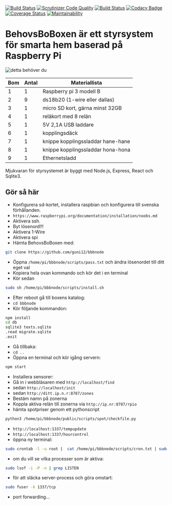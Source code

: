 [![Build Status](https://travis-ci.org/guni12/bbbnode.svg?branch=master)](https://travis-ci.org/guni12/bbbnode) [![Scrutinizer Code Quality](https://scrutinizer-ci.com/g/guni12/bbbnode/badges/quality-score.png?b=master)](https://scrutinizer-ci.com/g/guni12/bbbnode/?branch=master) [![Build Status](https://scrutinizer-ci.com/g/guni12/bbbnode/badges/build.png?b=master)](https://scrutinizer-ci.com/g/guni12/bbbnode/build-status/master) [![Codacy Badge](https://api.codacy.com/project/badge/Grade/b293df61900a45f5afae54b63d759876)](https://www.codacy.com/app/guni12/bbbnode?utm_source=github.com&amp;utm_medium=referral&amp;utm_content=guni12/bbbnode&amp;utm_campaign=Badge_Grade) [![Coverage Status](https://coveralls.io/repos/github/guni12/bbbnode/badge.svg?branch=master)](https://coveralls.io/github/guni12/bbbnode?branch=master)  [![Maintainability](https://api.codeclimate.com/v1/badges/d358e99378a19a9ec839/maintainability)](https://codeclimate.com/github/guni12/bbbnode/maintainability)

# BehovsBoBoxen är ett styrsystem för smarta hem baserad på Raspberry Pi

![detta behöver du](http://www.behovsbo.se/themes/images/bbbmaterial.jpg)

| Bom | Antal | Materiallista                     |
| --- | ------|---------------------------------- |
| 1   | 1     | Raspberry pi 3 modell B           |
| 2   | 9     | ds18b20 (1-wire eller dallas)     |
| 3   | 1     | micro SD kort, gärna minst 32GB   |
| 4   | 1     | reläkort med 8 relän              |
| 5   | 1     | 5V 2,1A USB laddare               |
| 6   | 1     | kopplingsdäck                     |
| 7   | 1     | knippe kopplingssladdar hane-hane |
| 8   | 1     | knippe kopplingssladdar hona-hona |
| 9   | 1     | Ethernetsladd                     |

Mjukvaran för styrsystemet är byggt med Node.js, Express, React och Sqlite3.

## Gör så här

-   Konfigurera sd-kortet, installera raspbian och konfigurera till svenska förhållanden.
-   `https://www.raspberrypi.org/documentation/installation/noobs.md`
-   Aktivera ssh.
-   Byt lösenord!!!
-   Aktivera 1-Wire
-   Aktivera spi
-   Hämta BehovsBoBoxen med:
```sh
git clone https://github.com/guni12/bbbnode
```
-   Öppna `/home/pi/bbbnode/scripts/pass.txt` och ändra lösenordet till ditt eget val
-   Kopiera hela ovan kommando och kör det i en terminal
-   Kör sedan
```sh
sudo sh /home/pi/bbbnode/scripts/install.sh
```
-   Efter reboot gå till boxens katalog:
-   `cd bbbnode`
-   Kör följande kommandon:

```sh
npm install
cd db
sqlite3 texts.sqlite
.read migrate.sqlite
.exit
```
-   Gå tillbaka:
-   `cd ..`
-   Öppna en terminal och kör igång servern:
```sh
npm start
```
-   Installera sensorer:
-   Gå in i webbläsaren med `http://localhost/find`
-   sedan `http://localhost/init`
-   sedan `http://ditt.ip.n.r:8787/zones`
-   Bestäm namn på zonerna
-   Koppla aktiva relän till zonerna via `http://ip.nr:8787/rpio`
-   hämta spotpriser genom ett pythonscript
```sh
python3 /home/pi/bbbnode/public/scripts/spot/checkfile.py
```
-   `http://localhost:1337/tempupdate`
-   `http://localhost:1337/hourcontrol`
-   öppna ny terminal:
```sh
sudo crontab -l -u root |  cat /home/pi/bbbnode/scripts/cron.txt | sudo crontab -u root -
```
-   om du vill se vilka processer som är aktiva:
```sh
sudo lsof -i -P -n | grep LISTEN
```
-   för att släcka server-process och göra omstart:
```sh
sudo fuser -k 1337/tcp
```
-   port forwarding...
